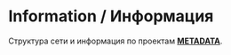 # Information / Информация

Структура сети и информация по проектам [**METADATA**](https://metadata.foundation/).

